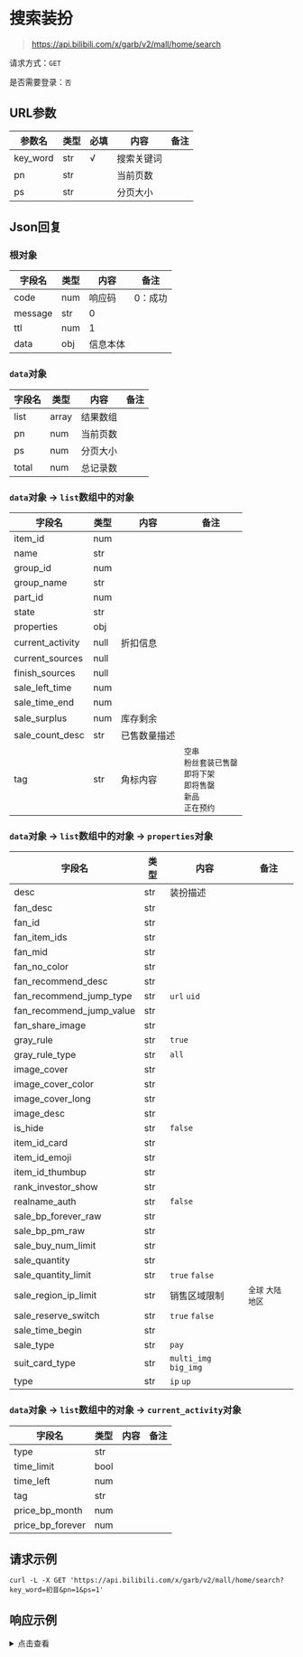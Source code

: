 # 搜索装扮

> https://api.bilibili.com/x/garb/v2/mall/home/search

请求方式：`GET`

是否需要登录：`否`

## URL参数

| 参数名      | 类型  | 必填  | 内容    | 备注  |
|----------|-----|-----|-------|-----|
| key_word | str | √   | 搜索关键词 |     |
| pn       | str |     | 当前页数  |     |
| ps       | str |     | 分页大小  |     |

## Json回复

### 根对象

| 字段名     | 类型  | 内容   | 备注   |
|---------|-----|------|------|
| code    | num | 响应码  | 0：成功 |
| message | str | 0    |      |
| ttl     | num | 1    |      |
| data    | obj | 信息本体 |      |

### `data`对象

| 字段名   | 类型    | 内容   | 备注  |
|-------|-------|------|-----|
| list  | array | 结果数组 |     |
| pn    | num   | 当前页数 |     |
| ps    | num   | 分页大小 |     |
| total | num   | 总记录数 |     |

### `data`对象 -> `list`数组中的对象

| 字段名              | 类型   | 内容     | 备注                                                           |
|------------------|------|--------|--------------------------------------------------------------|
| item_id          | num  |        |                                                              |
| name             | str  |        |                                                              |
| group_id         | num  |        |                                                              |
| group_name       | str  |        |                                                              |
| part_id          | num  |        |                                                              |
| state            | str  |        |                                                              |
| properties       | obj  |        |                                                              |
| current_activity | null | 折扣信息   |                                                              |
| current_sources  | null |        |                                                              |
| finish_sources   | null |        |                                                              |
| sale_left_time   | num  |        |                                                              |
| sale_time_end    | num  |        |                                                              |
| sale_surplus     | num  | 库存剩余   |                                                              |
| sale_count_desc  | str  | 已售数量描述 |                                                              |
| tag              | str  | 角标内容   | `空串`<br/>`粉丝套装已售罄`<br/>`即将下架`<br/>`即将售罄`<br/>`新品`<br/>`正在预约` |

### `data`对象 -> `list`数组中的对象 -> `properties`对象

| 字段名                      | 类型  | 内容                    | 备注          |
|--------------------------|-----|-----------------------|-------------|
| desc                     | str | 装扮描述                  |             |
| fan_desc                 | str |                       |             |
| fan_id                   | str |                       |             |
| fan_item_ids             | str |                       |             |
| fan_mid                  | str |                       |             |
| fan_no_color             | str |                       |             |
| fan_recommend_desc       | str |                       |             |
| fan_recommend_jump_type  | str | `url` `uid`           |             |
| fan_recommend_jump_value | str |                       |             |
| fan_share_image          | str |                       |             |
| gray_rule                | str | `true`                |             |
| gray_rule_type           | str | `all`                 |             |
| image_cover              | str |                       |             |
| image_cover_color        | str |                       |             |
| image_cover_long         | str |                       |             |
| image_desc               | str |                       |             |
| is_hide                  | str | `false`               |             |
| item_id_card             | str |                       |             |
| item_id_emoji            | str |                       |             |
| item_id_thumbup          | str |                       |             |
| rank_investor_show       | str |                       |             |
| realname_auth            | str | `false`               |             |
| sale_bp_forever_raw      | str |                       |             |
| sale_bp_pm_raw           | str |                       |             |
| sale_buy_num_limit       | str |                       |             |
| sale_quantity            | str |                       |             |
| sale_quantity_limit      | str | `true` `false`        |             |
| sale_region_ip_limit     | str | 销售区域限制                | `全球` `大陆地区` |
| sale_reserve_switch      | str | `true` `false`        |             |
| sale_time_begin          | str |                       |             |
| sale_type                | str | `pay`                 |             |
| suit_card_type           | str | `multi_img` `big_img` |             |
| type                     | str | `ip` `up`             |             |

### `data`对象 -> `list`数组中的对象 -> `current_activity`对象

| 字段名              | 类型   | 内容  | 备注  |
|------------------|------|-----|-----|
| type             | str  |     |     |
| time_limit       | bool |     |     |
| time_left        | num  |     |     |
| tag              | str  |     |     |
| price_bp_month   | num  |     |     |
| price_bp_forever | num  |     |     |

## 请求示例

```shell
curl -L -X GET 'https://api.bilibili.com/x/garb/v2/mall/home/search?key_word=初音&pn=1&ps=1'
```

## 响应示例

<details>
<summary>点击查看</summary>

```json
{
  "code": 0,
  "message": "0",
  "ttl": 1,
  "data": {
    "list": [
      {
        "item_id": 44245,
        "name": "初音未来圣诞快乐",
        "group_id": 47,
        "group_name": "初音未来圣诞快乐",
        "part_id": 6,
        "state": "active",
        "properties": {
          "desc": "派对已开启，一起跟初音未来欢度圣诞吧！圣诞装的MIKU有没有戳到你呢？",
          "fan_desc": "初音未来圣诞快乐",
          "fan_id": "初音未来圣诞快乐",
          "fan_item_ids": "44244,44683,44684,44685",
          "fan_mid": "399918500",
          "fan_no_color": "#f0393d",
          "fan_recommend_desc": "“初音未来”是一款由日本Crypton Future Media公司研发出的声库合成“软件”，通过输入歌词和旋律后任何人都可以让她唱歌。",
          "fan_recommend_jump_type": "url",
          "fan_recommend_jump_value": "https://space.bilibili.com/399918500?spm_id_from=333.337.0.0",
          "fan_share_image": "https://i0.hdslb.com/bfs/garb/item/ea6fc960e2f23707b8ad9e7dc1784b1f6f3a2335.jpg",
          "gray_rule": "true",
          "gray_rule_type": "all",
          "image_cover": "https://i0.hdslb.com/bfs/garb/item/a7eaa4c5c0944a8cfc0c43fdde25e2c8cf201034.jpg",
          "image_cover_color": "#b32d45",
          "image_cover_long": "https://i0.hdslb.com/bfs/garb/item/97aeaf46282ed5b72c8b38cc082ecd844157931c.jpg",
          "image_desc": "https://i0.hdslb.com/bfs/garb/item/8b0850fa4da6b6f1b2a31408431b463b02ab4c29.jpg",
          "is_hide": "false",
          "item_id_card": "44243",
          "item_id_emoji": "44682",
          "rank_investor_show": "false",
          "realname_auth": "false",
          "sale_bp_forever_raw": "3500",
          "sale_bp_pm_raw": "800",
          "sale_buy_num_limit": "100",
          "sale_quantity": "139000",
          "sale_quantity_limit": "true",
          "sale_region_ip_limit": "全球",
          "sale_reserve_switch": "true",
          "sale_time_begin": "1671966000",
          "sale_type": "pay",
          "suit_card_type": "big_img",
          "type": "up"
        },
        "current_activity": null,
        "current_sources": null,
        "finish_sources": null,
        "sale_left_time": -1885382,
        "sale_time_end": -1673851382,
        "sale_surplus": 126916,
        "sale_count_desc": "1万+",
        "tag": ""
      }
    ],
    "pn": 1,
    "ps": 1,
    "total": 3
  }
}
```

</details>